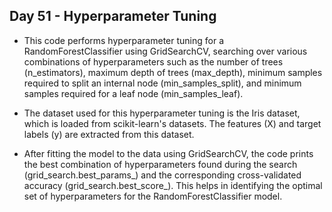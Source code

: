 ## Day 51 - Hyperparameter Tuning

- This code performs hyperparameter tuning for a RandomForestClassifier using GridSearchCV, searching over various combinations of hyperparameters such as the number of trees (n_estimators), maximum depth of trees (max_depth), minimum samples required to split an internal node (min_samples_split), and minimum samples required for a leaf node (min_samples_leaf).

- The dataset used for this hyperparameter tuning is the Iris dataset, which is loaded from scikit-learn's datasets. The features (X) and target labels (y) are extracted from this dataset.

- After fitting the model to the data using GridSearchCV, the code prints the best combination of hyperparameters found during the search (grid_search.best_params_) and the corresponding cross-validated accuracy (grid_search.best_score_). This helps in identifying the optimal set of hyperparameters for the RandomForestClassifier model.